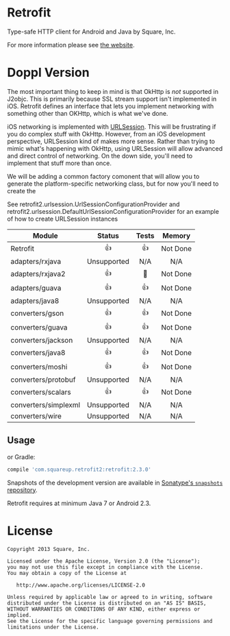 Retrofit
========

Type-safe HTTP client for Android and Java by Square, Inc.

For more information please see [the website][1].

# Doppl Version

The most important thing to keep in mind is that OkHttp is *not* supported in
J2objc. This is primarily because SSL stream support isn't implemented in iOS.
Retrofit defines an interface that lets you implement networking with something
other than OKHttp, which is what we've done.

iOS networking is implemented with [URLSession][3]. This will be frustrating if you do complex stuff with OkHttp.
However, from an iOS development perspective, URLSession kind of makes more sense. Rather than trying
to mimic what's happening with OkHttp, using URLSession will allow advanced and direct control
of networking. On the down side, you'll need to implement that stuff more than once.

We will be adding a common factory comonent that will allow you to generate the platform-specific
networking class, but for now you'll need to create the

See retrofit2.urlsession.UrlSessionConfigurationProvider and retrofit2.urlsession.DefaultUrlSessionConfigurationProvider
for an example of how to create URLSession instances

| Module        | Status        | Tests  | Memory  |
| ------------- |:-------------:| :------:|:--------:|
| Retrofit      | 👍            | 👍     | Not Done |
| adapters/rxjava        | Unsupported    | N/A    | N/A      |
| adapters/rxjava2       | 👍             | 🤢     | Not Done |
| adapters/guava         | 👍             | 👍     | Not Done |
| adapters/java8         | Unsupported    | N/A    | N/A      |
| converters/gson        | 👍       | 👍     | Not Done |
| converters/guava       | 👍       | 👍     | Not Done |
| converters/jackson     | Unsupported    | N/A    | N/A      |
| converters/java8       | 👍       | 👍     | Not Done |
| converters/moshi       | 👍       | 👍     | Not Done |
| converters/protobuf    | Unsupported    | N/A    | N/A      |
| converters/scalars     | 👍       | 👍     | Not Done |
| converters/simplexml   | Unsupported    | N/A    | N/A      |
| converters/wire        | Unsupported    | N/A    | N/A      |



Usage
-----


or Gradle:
```groovy
compile 'com.squareup.retrofit2:retrofit:2.3.0'
```

Snapshots of the development version are available in [Sonatype's `snapshots` repository][snap].

Retrofit requires at minimum Java 7 or Android 2.3.



License
=======

    Copyright 2013 Square, Inc.

    Licensed under the Apache License, Version 2.0 (the "License");
    you may not use this file except in compliance with the License.
    You may obtain a copy of the License at

       http://www.apache.org/licenses/LICENSE-2.0

    Unless required by applicable law or agreed to in writing, software
    distributed under the License is distributed on an "AS IS" BASIS,
    WITHOUT WARRANTIES OR CONDITIONS OF ANY KIND, either express or implied.
    See the License for the specific language governing permissions and
    limitations under the License.


 [1]: http://square.github.io/retrofit/
 [2]: https://search.maven.org/remote_content?g=com.squareup.retrofit2&a=retrofit&v=LATEST
 [3]: https://developer.apple.com/documentation/foundation/urlsession
 [snap]: https://oss.sonatype.org/content/repositories/snapshots/
